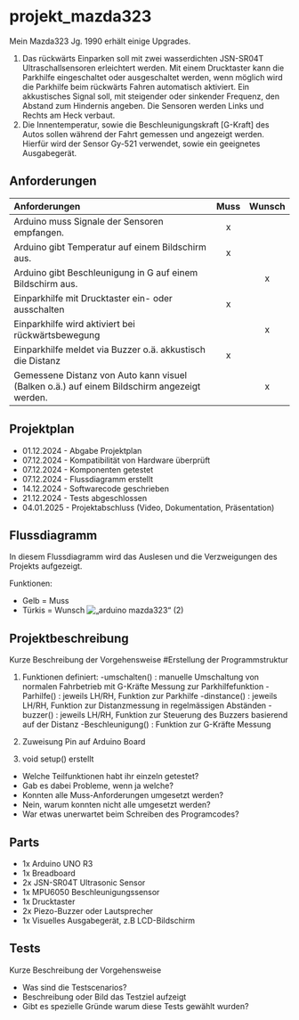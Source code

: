 # projekt_mazda323

Mein Mazda323 Jg. 1990 erhält einige Upgrades. 
1. Das rückwärts Einparken soll mit zwei wasserdichten JSN-SR04T Ultraschallsensoren erleichtert werden. 
Mit einem Drucktaster kann die Parkhilfe eingeschaltet oder ausgeschaltet werden, wenn möglich wird die Parkhilfe beim rückwärts Fahren automatisch aktiviert. Ein akkustisches Signal soll, mit steigender oder sinkender Frequenz, den Abstand zum Hindernis angeben.
Die Sensoren werden Links und Rechts am Heck verbaut.
2. Die Innentemperatur, sowie die Beschleunigungskraft [G-Kraft] des Autos sollen während der Fahrt gemessen und angezeigt werden. Hierfür wird der Sensor Gy-521 verwendet, sowie ein geeignetes Ausgabegerät.


## Anforderungen
| Anforderungen      | Muss                | Wunsch              |
|:------------------ |:-------------------:| :------------------:|
|Arduino muss Signale der Sensoren empfangen.|x||
|Arduino gibt Temperatur auf einem Bildschirm aus.|x||
|Arduino gibt Beschleunigung in G auf einem Bildschirm aus.||x|
|Einparkhilfe mit Drucktaster ein- oder ausschalten|x||
|Einparkhilfe wird aktiviert bei rückwärtsbewegung||x|
|Einparkhilfe meldet via Buzzer o.ä. akkustisch die Distanz|x||
|Gemessene Distanz von Auto kann visuel (Balken o.ä.) auf einem Bildschirm angezeigt werden. ||x|


## Projektplan
- 01.12.2024 - Abgabe Projektplan
- 07.12.2024 - Kompatibilität von Hardware überprüft
- 07.12.2024 - Komponenten getestet
- 07.12.2024 - Flussdiagramm erstellt
- 14.12.2024 - Softwarecode geschrieben
- 21.12.2024 - Tests abgeschlossen
- 04.01.2025 - Projektabschluss (Video, Dokumentation, Präsentation)

## Flussdiagramm
In diesem Flussdiagramm wird das Auslesen und die Verzweigungen des Projekts aufgezeigt.

Funktionen:
- Gelb = Muss
- Türkis = Wunsch
![„arduino mazda323“ (2)](https://github.com/user-attachments/assets/a6a8830c-5227-48ca-9794-3d8871c89bba)

## Projektbeschreibung
Kurze Beschreibung der Vorgehensweise
#Erstellung der Programmstruktur
1. Funktionen definiert:
   -umschalten() : manuelle Umschaltung von normalen Fahrbetrieb mit G-Kräfte Messung zur Parkhilfefunktion
   -Parhilfe() : jeweils LH/RH, Funktion zur Parkhilfe
    -dinstance() : jeweils LH/RH, Funktion zur Distanzmessung in regelmässigen Abständen
    -buzzer() : jeweils LH/RH, Funktion zur Steuerung des Buzzers basierend auf der Distanz
   -Beschleunigung() : Funktion zur G-Kräfte Messung

2. Zuweisung Pin auf Arduino Board
3. void setup() erstellt

- Welche Teilfunktionen habt ihr einzeln getestet?
- Gab es dabei Probleme, wenn ja welche?
- Konnten alle Muss-Anforderungen umgesetzt werden?
- Nein, warum konnten nicht alle umgesetzt werden?
- War etwas unerwartet beim Schreiben des Programcodes?

## Parts
- 1x Arduino UNO R3
- 1x Breadboard
- 2x JSN-SR04T Ultrasonic Sensor
- 1x MPU6050 Beschleunigungssensor
- 1x Drucktaster
- 2x Piezo-Buzzer oder Lautsprecher
- 1x Visuelles Ausgabegerät, z.B LCD-Bildschirm

## Tests
Kurze Beschreibung der Vorgehensweise

- Was sind die Testscenarios?
- Beschreibung oder Bild das Testziel aufzeigt
- Gibt es spezielle Gründe warum diese Tests gewählt wurden?
